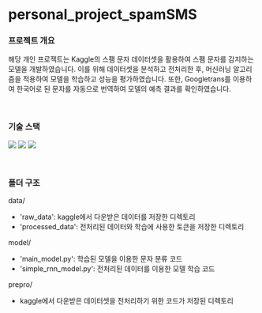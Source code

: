 # personal_project_spamSMS

### 프로젝트 개요

해당 개인 프로젝트는 Kaggle의 스팸 문자 데이터셋을 활용하여 스팸 문자를 감지하는 모델을 개발하였습니다. 이를 위해 데이터셋을 분석하고 전처리한 후, 머신러닝 알고리즘을 적용하여 모델을 학습하고 성능을 평가하였습니다. 또한, Googletrans를 이용하여 한국어로 된 문자를 자동으로 번역하여 모델의 예측 결과를 확인하였습니다.

<br>

### 기술 스택

<img src="https://img.shields.io/badge/git-F05032?style=for-the-badge&logo=git&logoColor=white"> <img src="https://img.shields.io/badge/github-181717?style=for-the-badge&logo=github&logoColor=white">
<img src="https://img.shields.io/badge/python-3776AB?style=for-the-badge&logo=python&logoColor=white">

<br>

### 폴더 구조

data/

- 'raw_data': kaggle에서 다운받은 데이터를 저장한 디렉토리
- 'processed_data': 전처리된 데이터와 학습에 사용한 토큰을 저장한 디렉토리

model/

- 'main_model.py': 학습된 모델을 이용한 문자 분류 코드
- 'simple_rnn_model.py': 전처리된 데이터를 이용한 모델 학습 코드

prepro/

- kaggle에서 다운받은 데이터셋을 전처리하기 위한 코드가 저장된 디렉토리